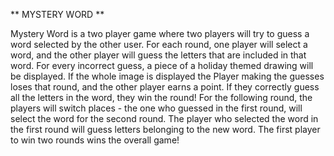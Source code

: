 ** MYSTERY WORD **


Mystery Word is a two player game where two players will try to guess a word selected by the other user. For each round, one player will select a word, and the other player will guess the letters that are included in that word. For every incorrect guess, a piece of a holiday themed drawing will be displayed. If the whole image is displayed the Player making the guesses loses that round, and the other player earns a point. If they correctly guess all the letters in the word, they win the round! For the following round, the players will switch places - the one who guessed in the first round, will select the word for the second round. The player who selected the word in the first round will guess letters belonging to the new word. The first player to win two rounds wins the overall game! 



